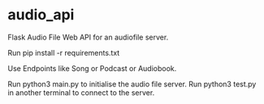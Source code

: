 # audio_api
Flask Audio File Web API for an audiofile server.

Run pip install -r requirements.txt

Use Endpoints like Song or Podcast or Audiobook.

Run python3 main.py to initialise the audio file server.
Run python3 test.py in another terminal to connect to the server.

